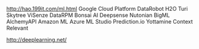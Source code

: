 

<!--
 * @version:
 * @Author:  StevenJokess https://github.com/StevenJokess
 * @Date: 2020-10-17 14:02:57
 * @LastEditors:  StevenJokess https://github.com/StevenJokess
 * @LastEditTime: 2020-10-17 14:04:40
 * @Description:
 * @TODO::
 * @Reference:
-->

http://hao.199it.com/ml.html
Google Cloud Platform
DataRobot
H2O
Turi
Skytree
ViSenze
DataRPM
Bonsai AI
Deepsense
Nutonian
BigML
AlchemyAPI
Amazon ML
Azure ML Studio
Prediction.io
Yottamine
Context Relevant

http://deeplearning.net/
